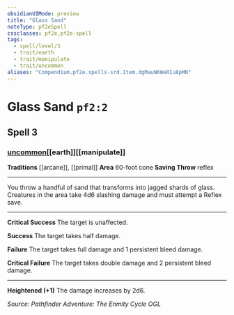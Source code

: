 ```yaml
---
obsidianUIMode: preview
title: "Glass Sand"
noteType: pf2eSpell
cssclasses: pf2e,pf2e-spell
tags:
  - spell/level/3
  - trait/earth
  - trait/manipulate
  - trait/uncommon
aliases: "Compendium.pf2e.spells-srd.Item.dgMauNKWeRIu8pMN" 
---
```

# Glass Sand  `pf2:2`  
## Spell 3
### [uncommon](uncommon "Uncommon Rarity Trait")[[earth]][[manipulate]]
**Traditions** [[arcane]], [[primal]]
**Area** 60-foot cone
**Saving Throw**  reflex
* * * 
You throw a handful of sand that transforms into jagged shards of glass. Creatures in the area take 4d6 slashing damage and must attempt a Reflex save.

* * *

**Critical Success** The target is unaffected.

**Success** The target takes half damage.

**Failure** The target takes full damage and 1 persistent bleed damage.

**Critical Failure** The target takes double damage and 2 persistent bleed damage.

* * *

**Heightened (+1)** The damage increases by 2d6.

*Source: Pathfinder Adventure: The Enmity Cycle*
*OGL*